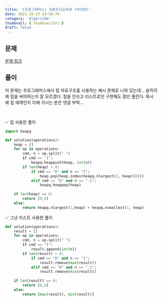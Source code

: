 ```yaml
---
title: '[프로그래머스] 이중우선순위큐 (파이썬)'
date: 2021-10-23 14:50:79
category: 'Algorithm'
thumbnail: { thumbnailSrc }
draft: false
---
```




## 문제

[문제 링크](https://programmers.co.kr/learn/courses/30/lessons/42628)



## 풀이

이 문제는 프로그래머스에서 힙 자료구조를 사용하는 예시 문제로 나와 있는데... 솔직히 왜 힙을 써야하는지 잘 모르겠다. 힙을 안쓰고 리스트로만 구현해도 잘만 풀린다. 혹시 왜 힙 예제인지 이해 가시는 분은 댓글 부탁...

<br>

✅ 힙 사용한 풀이

```python
import heapq

def solution(operations):
    heap = []
    for op in operations:
        cmd, n = op.split(" ") 
        if cmd == "I":
            heapq.heappush(heap, int(n))
        if len(heap) > 0:
            if cmd == "D" and n == "1":
                heap.pop(heap.index(heapq.nlargest(1, heap)[0]))
            elif cmd == "D" and n == "-1":
                heapq.heappop(heap)
    
    if len(heap) == 0:
        return [0,0]
    else:
        return heapq.nlargest(1,heap) + heapq.nsmallest(1, heap)
```

✅ 그냥 리스트 사용한 풀이

```python
def solution(operations):
    result = []
    for op in operations:
        cmd, n = op.split(" ") 
        if cmd == "I":
            result.append(int(n))
        if len(result) > 0:
            if cmd == "D" and n == "1":
                result.remove(max(result))
            elif cmd == "D" and n == "-1":
                result.remove(min(result))
    
    if len(result) == 0:
        return [0,0]
    else:
        return [max(result), min(result)]
```

